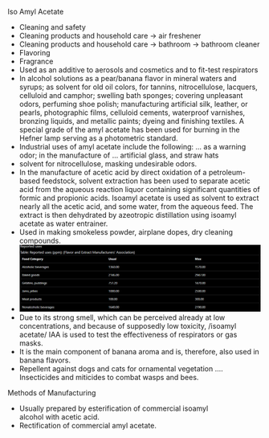 Iso Amyl Acetate

* Cleaning and safety  
* Cleaning products and household care \-\> air freshener  
* Cleaning products and household care \-\> bathroom \-\> bathroom cleaner  
* Flavoring  
* Fragrance  
* Used as an additive to aerosols and cosmetics and to fit-test respirators  
* In alcohol solutions as a pear/banana flavor in mineral waters and syrups; as solvent for old oil colors, for tannins, nitrocellulose, lacquers, celluloid and camphor; swelling bath sponges; covering unpleasant odors, perfuming shoe polish; manufacturing artificial silk, leather, or pearls, photographic films, celluloid cements, waterproof varnishes, bronzing liquids, and metallic paints; dyeing and finishing textiles. A special grade of the amyl acetate has been used for burning in the Hefner lamp serving as a photometric standard.  
* Industrial uses of amyl acetate include the following: ... as a warning odor; in the manufacture of ... artificial glass, and straw hats  
* solvent for nitrocellulose, masking undesirable odors.  
* In the manufacture of acetic acid by direct oxidation of a petroleum-based feedstock, solvent extraction has been used to separate acetic acid from the aqueous reaction liquor containing significant quantities of formic and propionic acids. Isoamyl acetate is used as solvent to extract nearly all the acetic acid, and some water, from the aqueous feed. The extract is then dehydrated by azeotropic distillation using isoamyl acetate as water entrainer.  
* Used in making smokeless powder, airplane dopes, dry cleaning compounds.  
* ![A screenshot of a computerDescription automatically generated](../images/image1.png) 
* Due to its strong smell, which can be perceived already at low concentrations, and because of supposedly low toxicity, /isoamyl acetate/ IAA is used to test the effectiveness of respirators or gas masks.  
* It is the main component of banana aroma and is, therefore, also used in banana flavors.  
* Repellent against dogs and cats for ornamental vegetation .... Insecticides and miticides to combat wasps and bees.

Methods of Manufacturing

* Usually prepared by esterification of commercial isoamyl alcohol with acetic acid.  
* Rectification of commercial amyl acetate.